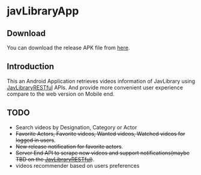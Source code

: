 # javLibraryApp

## Download

You can download the release APK file from [here](https://github.com/hukewei/javLibraryApp/blob/master/app/javlibapp.apk?raw=true).

## Introduction

This an Android Application retrieves videos information of JavLibrary using [JavLibraryRESTful](https://github.com/hukewei/javLibraryRESTful) APIs. And provide more convenient user experience compare to the web version on Mobile end.

## TODO

* Search videos by Designation, Category or Actor
* ~~Favorite Actors, Favorite videos, Wanted videos, Watched videos for logged in users~~.
* ~~New release notification for favorite actors~~.
* ~~Server End API to scrape new videos and support notifications(maybe TBD on the [JavLibraryRESTful](https://github.com/hukewei/javLibraryRESTful))~~.
* videos recommender based on users preferences



